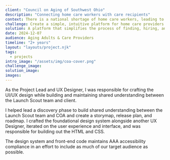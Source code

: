 ```yaml
---
client: "Council on Aging of Southwest Ohio"
description: "Connecting home care workers with care recipients"
context: There is a national shortage of home care workers, leading to a growing crisis for many older adults in need of home care. Existing systems and processes are cumbersome and complex, making it difficult for care providers and recipients to connect and work together. Council on Aging of Southwest Ohio is working to change that.
challenge: Create a simple, intuitive platform for home care providers and care recipients to connect and manage their working relationship.
solution: A platform that simplifies the process of finding, hiring, and working with trusted in-home care providers. AddnAide has reduced the wait-time to receive care from months to days and empowers older adults, along with their families, to manage their own care.
date: 2024-12-07
audience: Aging Adults & Care Providers
timeline: "2+ years"
layout: "layouts/project.njk"
tags:
  - projects
intro_image: "/assets/img/coa-cover.png"
challenge_image:
solution_image:
images:
---
```


<!-- My Contributions -->

<p>As the Project Lead and UX Designer, I was responsible for crafting the UI/UX design while building and maintaining shared understanding between the Launch Scout team and client.</p>
<p>
  I helped lead a discovery phase to build shared understanding between the Launch Scout team and COA and create a storymap, release plan, and roadmap. I crafted the foundational design system alongside another UX Designer, iterated on the user experience and interface, and was responsible for building out the HTML and CSS. 
</p>
<p>
  The design system and front-end code maintains AAA accessibility compliance in an effort to include as much of our target audience as possible.
</p>